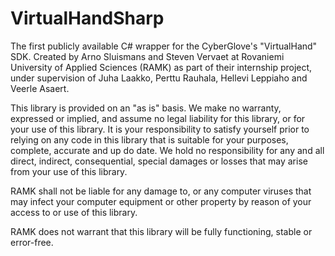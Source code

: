 VirtualHandSharp
================

The first publicly available C# wrapper for the CyberGlove's "VirtualHand" SDK. Created by Arno Sluismans and Steven Vervaet at Rovaniemi University of Applied Sciences (RAMK) as part of their internship project, under supervision of Juha Laakko, Perttu Rauhala, Hellevi Leppiaho and Veerle Asaert. 

This library is provided on an "as is" basis. We make no warranty, expressed or implied, and assume no legal liability for this library, or for your use of this library. It is your responsibility to satisfy yourself prior to relying on any code in this library that is suitable for your purposes, complete, accurate and up do date. We hold no responsibility for any and all direct, indirect, consequential, special damages or losses that may arise from your use of this library.

RAMK shall not be liable for any damage to, or any computer viruses that may infect your computer equipment or other property by reason of your access to or use of this library.

RAMK does not warrant that this library will be fully functioning, stable or error-free.